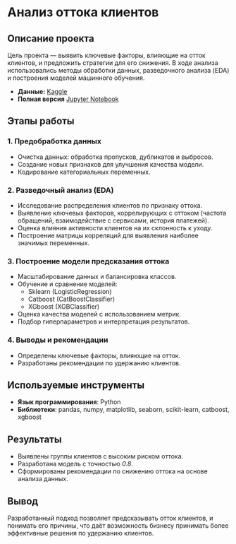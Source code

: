 # Анализ оттока клиентов

## Описание проекта  
Цель проекта — выявить ключевые факторы, влияющие на отток клиентов, и предложить стратегии для его снижения. В ходе анализа использовались методы обработки данных, разведочного анализа (EDA) и построения моделей машинного обучения.

- **Данные:** [Kaggle](https://www.kaggle.com/datasets/tarekmuhammed/telecom-customers)
- **Полная версия** [Jupyter Notebook](ChurnPredict.ipynb)

## Этапы работы  

### 1. Предобработка данных  
- Очистка данных: обработка пропусков, дубликатов и выбросов.  
- Создание новых признаков для улучшения качества модели.  
- Кодирование категориальных переменных.  

### 2. Разведочный анализ (EDA)  
- Исследование распределения клиентов по признаку оттока.  
- Выявление ключевых факторов, коррелирующих с оттоком (частота обращений, взаимодействие с сервисами, история платежей).  
- Оценка влияния активности клиентов на их склонность к уходу.  
- Построение матрицы корреляций для выявления наиболее значимых переменных.  

### 3. Построение модели предсказания оттока  
- Масштабирование данных и балансировка классов.  
- Обучение и сравнение моделей:  
  - Sklearn (LogisticRegression)
  - Catboost (CatBoostClassifier)
  - XGboost (XGBClassifier)
- Оценка качества моделей с использованием метрик.  
- Подбор гиперпараметров и интерпретация результатов.  

### 4. Выводы и рекомендации  
- Определены ключевые факторы, влияющие на отток.  
- Разработаны рекомендации по удержанию клиентов.  

## Используемые инструменты  
- **Язык программирования**: Python  
- **Библиотеки**: pandas, numpy, matplotlib, seaborn, scikit-learn, catboost, xgboost

## Результаты  
- Выявлены группы клиентов с высоким риском оттока.  
- Разработана модель с точностью *0.8*.  
- Сформированы рекомендации по снижению оттока на основе анализа данных.  

## Вывод  
Разработанный подход позволяет предсказывать отток клиентов, и понимать его причины, что даёт возможность бизнесу принимать более эффективные решения по удержанию клиентов.  

